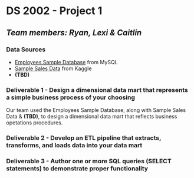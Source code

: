 # DS 2002 - Project 1
## *Team members: Ryan, Lexi & Caitlin*

### Data Sources 
- [Employees Sample Database](https://dev.mysql.com/doc/employee/en/) from MySQL
- [Sample Sales Data](https://www.kaggle.com/datasets/kyanyoga/sample-sales-data) from Kaggle 
- **(TBD)**

### Deliverable 1 - Design a dimensional data mart that represents a simple business process of your choosing
Our team used the Employees Sample Database, along with Sample Sales Data & **(TBD)**, to design a dimensional data mart that reflects business opetations procedures.

### Deliverable 2 - Develop an ETL pipeline that extracts, transforms, and loads data into your data mart


### Deliverable 3 - Author one or more SQL queries (SELECT statements) to demonstrate proper functionality
